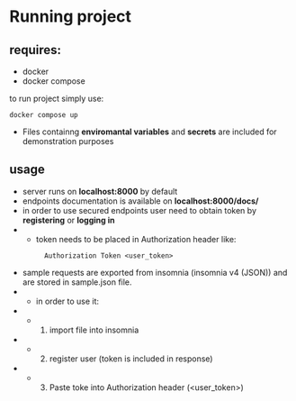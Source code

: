 # Running project
## requires:
- docker
- docker compose

to run project simply use:  
```shell
docker compose up
```
- Files containng **enviromantal variables** and **secrets** are included for demonstration purposes
## usage

- server runs on **localhost:8000** by default
- endpoints documentation is available on **localhost:8000/docs/**
- in order to use secured endpoints user need to obtain token by **registering** or **logging in**
- - token needs to be placed in Authorization header like:
    ```http request
      Authorization Token <user_token>
    ```
- sample requests are exported from insomnia (insomnia v4 (JSON)) and are stored in sample.json file.
- - in order to use it:
- - 1. import file into insomnia
- - 2. register user (token is included in response)
- - 3. Paste toke into Authorization header (<user_token>)


